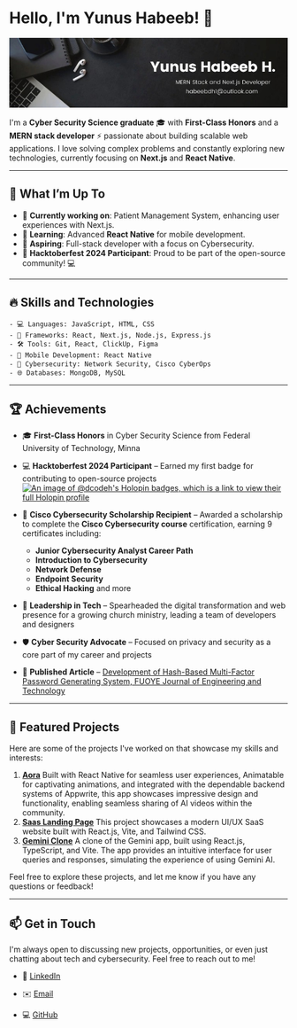 # Hello, I'm Yunus Habeeb! 👋

![Profile Banner](https://raw.githubusercontent.com/d-code-h/d-code-h/main/assets/banner.jpg)

I'm a **Cyber Security Science graduate** 🎓 with **First-Class Honors** and a **MERN stack developer** ⚡️ passionate about building scalable web applications. I love solving complex problems and constantly exploring new technologies, currently focusing on **Next.js** and **React Native**.

---

## 🚀 What I’m Up To

- 🔭 **Currently working on**: Patient Management System, enhancing user experiences with Next.js.
- 🌱 **Learning**: Advanced **React Native** for mobile development.
- 💼 **Aspiring**: Full-stack developer with a focus on Cybersecurity.
- 🎉 **Hacktoberfest 2024 Participant**: Proud to be part of the open-source community! 💻

---

## 🔥 Skills and Technologies

```
- 💻 Languages: JavaScript, HTML, CSS
- 🔧 Frameworks: React, Next.js, Node.js, Express.js
- 🛠️ Tools: Git, React, ClickUp, Figma
- 📱 Mobile Development: React Native
- 🔐 Cybersecurity: Network Security, Cisco CyberOps
- 🌐 Databases: MongoDB, MySQL
```

---

## 🏆 Achievements

- 🎓 **First-Class Honors** in Cyber Security Science from Federal University of Technology, Minna
- 💻 **Hacktoberfest 2024 Participant** – Earned my first badge for contributing to open-source projects
   [![An image of @dcodeh's Holopin badges, which is a link to view their full Holopin profile](https://holopin.me/dcodeh)](https://holopin.io/@dcodeh)

- 🏅 **Cisco Cybersecurity Scholarship Recipient** – Awarded a scholarship to complete the **Cisco Cybersecurity course** certification, earning 9 certificates including:
  - **Junior Cybersecurity Analyst Career Path**
  - **Introduction to Cybersecurity**
  - **Network Defense**
  - **Endpoint Security**
  - **Ethical Hacking** and more
- 🌟 **Leadership in Tech** – Spearheaded the digital transformation and web presence for a growing church ministry, leading a team of developers and designers
- 🛡️ **Cyber Security Advocate** – Focused on privacy and security as a core part of my career and projects
- 📜 **Published Article** – [Development of Hash-Based Multi-Factor Password Generating System, FUOYE Journal of Engineering and Technology](http://journal.engineering.fuoye.edu.ng/index.php/engineer/article/view/1047)

---

## 🚀 Featured Projects

Here are some of the projects I've worked on that showcase my skills and interests:

1. **[Aora](https://github.com/d-code-h/aora)**
   Built with React Native for seamless user experiences, Animatable for captivating animations, and integrated with the dependable backend systems of Appwrite, this app showcases impressive design and functionality, enabling seamless sharing of AI videos within the community.
2. **[Saas Landing Page](https://github.com/d-code-h/saas_landing_page)**
   This project showcases a modern UI/UX SaaS website built with React.js, Vite, and Tailwind CSS.
3. **[Gemini Clone](https://github.com/d-code-h/gemini-clone)**
   A clone of the Gemini app, built using React.js, TypeScript, and Vite. The app provides an intuitive interface for user queries and responses, simulating the experience of using Gemini AI.

Feel free to explore these projects, and let me know if you have any questions or feedback!

---

## 📫 Get in Touch

I'm always open to discussing new projects, opportunities, or even just chatting about tech and cybersecurity. Feel free to reach out to me!

- 💼 [LinkedIn](https://www.linkedin.com/in/d-code-h)
<!-- - 🌐 [Portfolio](https://d-code-h.github.io) _(Coming Soon!)_ -->
- ✉️ [Email](mailto:habeebdh1@outlook.com)
<!-- - 🐦 [Twitter](https://twitter.com/d-code-h) -->
- 💻 [GitHub](https://github.com/d-code-h)
